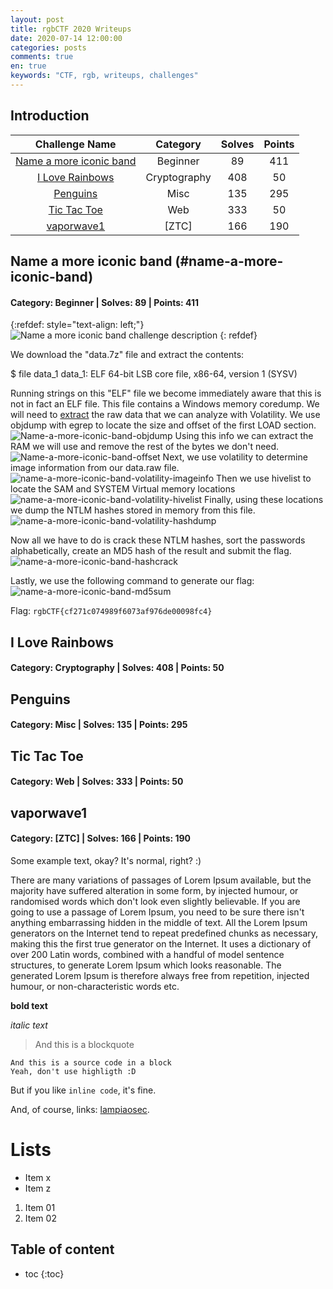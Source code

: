 ```yaml
---
layout: post
title: rgbCTF 2020 Writeups
date: 2020-07-14 12:00:00
categories: posts
comments: true
en: true
keywords: "CTF, rgb, writeups, challenges"
---
```


## Introduction

| Challenge Name | Category | Solves | Points |
|:--------------:|:--------:|:------:|:------:|
|[Name a more iconic band](#name-a-more-iconic-band) | Beginner | 89 | 411 |
|[I Love Rainbows](#i-love-rainbows) | Cryptography | 408 | 50 |
|[Penguins](#penguins) | Misc | 135 | 295 |
|[Tic Tac Toe](#tic-tac-toe) | Web | 333 | 50 |
|[vaporwave1](#vaporwave1) | [ZTC] | 166 | 190 |

## Name a more iconic band (#name-a-more-iconic-band)
#### Category: Beginner | Solves: 89 | Points: 411

{:refdef: style="text-align: left;"}
![Name a more iconic band challenge description](https://i.imgur.com/zwX6zYQ.png)
{: refdef}

We download the "data.7z" file and extract the contents:

$ file data_1
data_1: ELF 64-bit LSB core file, x86-64, version 1 (SYSV)

Running strings on this "ELF" file we become immediately aware that this is not in fact an ELF file.
This file contains a Windows memory coredump.
We will need to [extract](https://www.andreafortuna.org/2017/06/23/how-to-extract-a-ram-dump-from-a-running-virtualbox-machine/) the raw data that we can analyze with Volatility.
We use objdump with egrep to locate the size and offset of the first LOAD section.
![Name-a-more-iconic-band-objdump](https://i.imgur.com/Oe15Iz5.png)
Using this info we can extract the RAM we will use and remove the rest of the bytes we don't need.
![Name-a-more-iconic-band-offset](https://i.imgur.com/t1lI2o6.png)
Next, we use volatility to determine image information from our data.raw file.
![name-a-more-iconic-band-volatility-imageinfo](https://i.imgur.com/QmICVDb.png)
Then we use hivelist to locate the SAM and SYSTEM Virtual memory locations
![name-a-more-iconic-band-volatility-hivelist](https://i.imgur.com/mBJQKBS.png)
Finally, using these locations we dump the NTLM hashes stored in memory from this file.
![name-a-more-iconic-band-volatility-hashdump](https://i.imgur.com/wAEbuNk.png)

Now all we have to do is crack these NTLM hashes, sort the passwords alphabetically, create an MD5 hash of the result and submit the flag.
![name-a-more-iconic-band-hashcrack](https://i.imgur.com/wVy4YPf.png)

Lastly, we use the following command to generate our flag:
![name-a-more-iconic-band-md5sum](https://i.imgur.com/XGKds6x.png)

Flag: `rgbCTF{cf271c074989f6073af976de00098fc4}`

## I Love Rainbows

#### Category: Cryptography | Solves: 408 | Points: 50

## Penguins

#### Category: Misc | Solves: 135 | Points: 295

## Tic Tac Toe

#### Category: Web | Solves: 333 | Points: 50

## vaporwave1

#### Category: [ZTC] | Solves: 166 | Points: 190

Some example text, okay? It's normal, right? :)

There are many variations of passages of Lorem Ipsum available, but the majority have suffered alteration in some form, by injected humour, or randomised words which don't look even slightly believable. If you are going to use a passage of Lorem Ipsum, you need to be sure there isn't anything embarrassing hidden in the middle of text. All the Lorem Ipsum generators on the Internet tend to repeat predefined chunks as necessary, making this the first true generator on the Internet. It uses a dictionary of over 200 Latin words, combined with a handful of model sentence structures, to generate Lorem Ipsum which looks reasonable. The generated Lorem Ipsum is therefore always free from repetition, injected humour, or non-characteristic words etc.

**bold text**

*italic text*

> And this is a blockquote

~~~
And this is a source code in a block
Yeah, don't use highligth :D
~~~

But if you like `inline code`, it's fine.

And, of course, links: [lampiaosec].

# Lists

* Item x
* Item z

1. Item 01
2. Item 02

## Table of content

* toc
{:toc}


[lampiaosec]: https://lampiaosec.github.io
